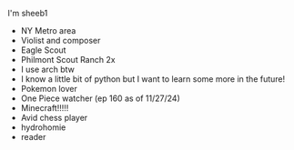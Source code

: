 I'm sheeb1
- NY Metro area
- Violist and composer
- Eagle Scout
- Philmont Scout Ranch 2x
- I use arch btw
- I know a little bit of python but I want to learn some more in the future!
- Pokemon lover
- One Piece watcher (ep 160 as of 11/27/24)
- Minecraft!!!!!
- Avid chess player
- hydrohomie
- reader
